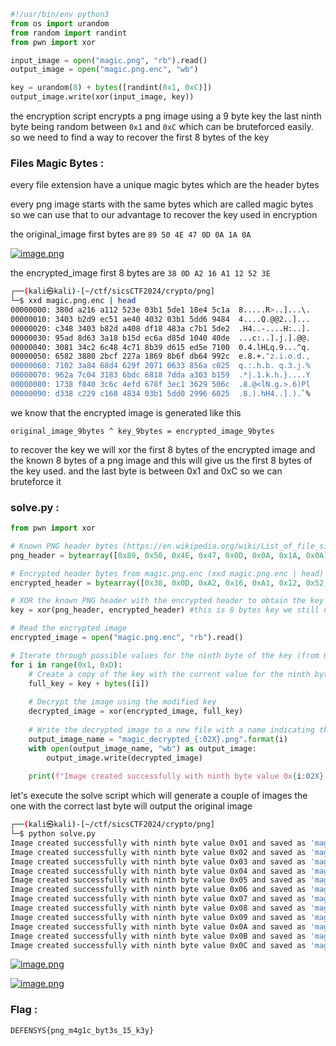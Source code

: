 
```python
#!/usr/bin/env python3
from os import urandom
from random import randint
from pwn import xor

input_image = open("magic.png", "rb").read()
output_image = open("magic.png.enc", "wb")

key = urandom(8) + bytes([randint(0x1, 0xC)])
output_image.write(xor(input_image, key))
```

the encryption script encrypts a png image using a 9 byte key the last ninth byte being random between `0x1` and `0xC` which can be bruteforced easily. so we need to find a way to recover the first 8 bytes of the key

### Files Magic Bytes : 

every file extension have a unique magic bytes which are the header bytes 

every png image starts with the same bytes which are called magic bytes so we can use that to our advantage to recover the key used in encryption

the original_image first bytes are `89 50 4E 47 0D 0A 1A 0A`

[![image.png](https://i.postimg.cc/mgPMJ7FG/image.png)](https://postimg.cc/QFrHW9b6)

the encrypted_image first 8 bytes are `38 0D A2 16 A1 12 52 3E`

```bash                                              
┌──(kali㉿kali)-[~/ctf/sicsCTF2024/crypto/png]
└─$ xxd magic.png.enc | head
00000000: 380d a216 a112 523e 03b1 5de1 18e4 5c1a  8.....R>..]...\.
00000010: 3403 b2d9 ec51 ae40 4032 03b1 5dd6 9484  4....Q.@@2..]...
00000020: c348 3403 b82d a408 df18 483a c7b1 5de2  .H4..-....H:..].
00000030: 95ad 8d63 3a18 b15d ec6a d85d 1040 40de  ...c:..].j.].@@.
00000040: 3081 34c2 6c48 4c71 8b39 d615 ed5e 7100  0.4.lHLq.9...^q.
00000050: 6582 3880 2bcf 227a 1869 8b6f db64 992c  e.8.+."z.i.o.d.,
00000060: 7102 3a84 68d4 629f 2071 0633 856a c025  q.:.h.b. q.3.j.%
00000070: 962a 7c04 3183 6bdc 6818 7dda a303 b159  .*|.1.k.h.}....Y
00000080: 1738 f840 3c6c 4efd 678f 3ec1 3629 506c  .8.@<lN.g.>.6)Pl
00000090: d338 c229 c168 4834 03b1 5dd0 2996 6025  .8.).hH4..].).`%
```

we know that the encrypted image is generated like this 
```
original_image_9bytes ^ key_9bytes = encrypted_image_9bytes
```

to recover the key we will xor the first 8 bytes of the encrypted image and the known 8 bytes of a png image and this will give us the first 8 bytes of the key used. and the last byte is between 0x1 and 0xC so we can bruteforce it

### solve.py : 

```python
from pwn import xor

# Known PNG header bytes (https://en.wikipedia.org/wiki/List_of_file_signatures)
png_header = bytearray([0x89, 0x50, 0x4E, 0x47, 0x0D, 0x0A, 0x1A, 0x0A])

# Encrypted header bytes from magic.png.enc (xxd magic.png.enc | head)
encrypted_header = bytearray([0x38, 0x0D, 0xA2, 0x16, 0xA1, 0x12, 0x52, 0x3E])

# XOR the known PNG header with the encrypted header to obtain the key
key = xor(png_header, encrypted_header) #this is 8 bytes key we still need the last byte

# Read the encrypted image
encrypted_image = open("magic.png.enc", "rb").read()

# Iterate through possible values for the ninth byte of the key (from 0x1 to 0xC)
for i in range(0x1, 0xD):
    # Create a copy of the key with the current value for the ninth byte
    full_key = key + bytes([i])
    
    # Decrypt the image using the modified key
    decrypted_image = xor(encrypted_image, full_key)
    
    # Write the decrypted image to a new file with a name indicating the value of the ninth byte
    output_image_name = "magic_decrypted_{:02X}.png".format(i)
    with open(output_image_name, "wb") as output_image:
        output_image.write(decrypted_image)
    
    print(f"Image created successfully with ninth byte value 0x{i:02X} and saved as '{output_image_name}'")
```

let's execute the solve script which will generate a couple of images the one with the correct last byte will output the original image

```bash
┌──(kali㉿kali)-[~/ctf/sicsCTF2024/crypto/png]
└─$ python solve.py    
Image created successfully with ninth byte value 0x01 and saved as 'magic_decrypted_01.png'
Image created successfully with ninth byte value 0x02 and saved as 'magic_decrypted_02.png'
Image created successfully with ninth byte value 0x03 and saved as 'magic_decrypted_03.png'
Image created successfully with ninth byte value 0x04 and saved as 'magic_decrypted_04.png'
Image created successfully with ninth byte value 0x05 and saved as 'magic_decrypted_05.png'
Image created successfully with ninth byte value 0x06 and saved as 'magic_decrypted_06.png'
Image created successfully with ninth byte value 0x07 and saved as 'magic_decrypted_07.png'
Image created successfully with ninth byte value 0x08 and saved as 'magic_decrypted_08.png'
Image created successfully with ninth byte value 0x09 and saved as 'magic_decrypted_09.png'
Image created successfully with ninth byte value 0x0A and saved as 'magic_decrypted_0A.png'
Image created successfully with ninth byte value 0x0B and saved as 'magic_decrypted_0B.png'
Image created successfully with ninth byte value 0x0C and saved as 'magic_decrypted_0C.png'
```

[![image.png](https://i.postimg.cc/htHB1qBq/image.png)](https://postimg.cc/Sn73m3RZ)

[![image.png](https://i.postimg.cc/xC5h7wW8/image.png)](https://postimg.cc/hzJ2Q54R)

### Flag : 

```
DEFENSYS{png_m4g1c_byt3s_15_k3y}
```
